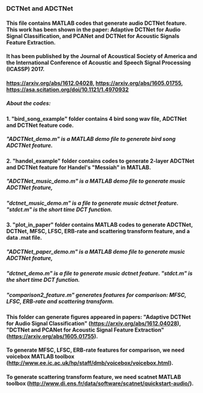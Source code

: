 ### DCTNet and ADCTNet
#### This file contains MATLAB codes that generate audio DCTNet feature. This work has been shown in the paper: Adaptive DCTNet for Audio Signal Classification, and PCANet and DCTNet for Acoustic Signals Feature Extraction.
#### It has been published by the Journal of Acoustical Society of America and the International Conference of Acoustic and Speech Signal Processing (ICASSP) 2017.
#### https://arxiv.org/abs/1612.04028, https://arxiv.org/abs/1605.01755, https://asa.scitation.org/doi/10.1121/1.4970932

##### About the codes:
#### 1. "bird_song_example" folder contains 4 bird song wav file, ADCTNet and DCTNet feature code. 
##### "ADCTNet_demo.m" is a MATLAB demo file to generate bird song ADCTNet feature.
#### 2. "handel_example" folder contains codes to generate 2-layer ADCTNet and DCTNet feature for Handel's "Messiah" in MATLAB.
##### "ADCTNet_music_demo.m" is a MATLAB demo file to generate music ADCTNet feature, 
##### "dctnet_music_demo.m" is a file to generate music dctnet feature. "stdct.m" is the short time DCT function.
#### 3. "plot_in_paper" folder contains MATLAB codes to generate ADCTNet, DCTNet, MFSC, LFSC, ERB-rate and scattering transform feature, and a data .mat file. 
##### "ADCTNet_paper_demo.m" is a MATLAB demo file to generate music ADCTNet feature,
##### "dctnet_demo.m" is a file to generate music dctnet feature. "stdct.m" is the short time DCT function.
##### "comparison2_feature.m" generates features for comparison: MFSC, LFSC, ERB-rate and scattering transform.
#### This folder can generate figures appeared in papers: "Adaptive DCTNet for Audio Signal Classification" (https://arxiv.org/abs/1612.04028), "DCTNet and PCANet for Acoustic Signal Feature Extraction" (https://arxiv.org/abs/1605.01755).
#### To generate MFSC, LFSC, ERB-rate features for comparison, we need voicebox MATLAB toolbox (http://www.ee.ic.ac.uk/hp/staff/dmb/voicebox/voicebox.html). 
#### To generate scattering transform feature, we need scatnet MATLAB toolbox (http://www.di.ens.fr/data/software/scatnet/quickstart-audio/). 
